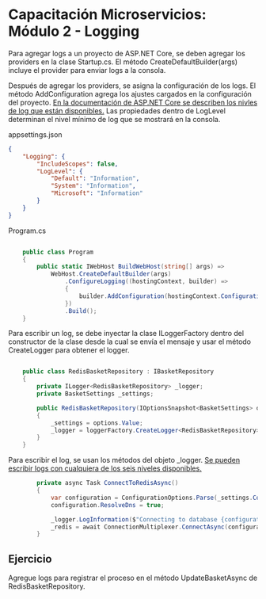 # Capacitación Microservicios: Módulo 2 - Logging

Para agregar logs a un proyecto de ASP.NET Core, se deben agregar los providers en la clase Startup.cs. El método CreateDefaultBuilder(args) incluye el provider para enviar logs a la consola.

Después de agregar los providers, se asigna la configuración de los logs. El método AddConfiguration agrega los ajustes cargados en la configuración del proyecto. [En la documentación de ASP.NET Core se describen los nivles de log que están disponibles.](https://docs.microsoft.com/en-us/aspnet/core/fundamentals/logging/?view=aspnetcore-2.1#log-level) Las propiedades dentro de LogLevel determinan el nivel mínimo de log que se mostrará en la consola.

appsettings.json

```json
{
    "Logging": {
        "IncludeScopes": false,
        "LogLevel": {
            "Default": "Information",
            "System": "Information",
            "Microsoft": "Information"
        }
    }
}
```

Program.cs

```csharp

    public class Program
    {
        public static IWebHost BuildWebHost(string[] args) =>
            WebHost.CreateDefaultBuilder(args)
                .ConfigureLogging((hostingContext, builder) =>
                {
                    builder.AddConfiguration(hostingContext.Configuration.GetSection("Logging"));
                })
                .Build();
    }
```

Para escribir un log, se debe inyectar la clase ILoggerFactory dentro del constructor de la clase desde la cual se envía el mensaje y usar el método CreateLogger para obtener el logger.

```csharp

    public class RedisBasketRepository : IBasketRepository
    {
        private ILogger<RedisBasketRepository> _logger;
        private BasketSettings _settings;

        public RedisBasketRepository(IOptionsSnapshot<BasketSettings> options, ILoggerFactory loggerFactory)
        {
            _settings = options.Value;
            _logger = loggerFactory.CreateLogger<RedisBasketRepository>();
        }
    }

```

Para escribir el log, se usan los métodos del objeto _logger. [Se pueden escribir logs con cualquiera de los seis niveles disponibles.](https://docs.microsoft.com/en-us/dotnet/api/microsoft.extensions.logging.ilogger?view=aspnetcore-2.1)

```csharp
        private async Task ConnectToRedisAsync()
        {  
            var configuration = ConfigurationOptions.Parse(_settings.ConnectionString, true);
            configuration.ResolveDns = true;

            _logger.LogInformation($"Connecting to database {configuration.SslHost}.");
            _redis = await ConnectionMultiplexer.ConnectAsync(configuration);
        }
```

## Ejercicio

Agregue logs para registrar el proceso en el método UpdateBasketAsync de RedisBasketRepository.